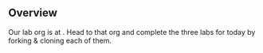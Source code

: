 ## Overview

Our lab org is at [](https://github.com/codefellows-seattle-301d43/). Head to that org and complete the three labs for today by forking & cloning each of them.
